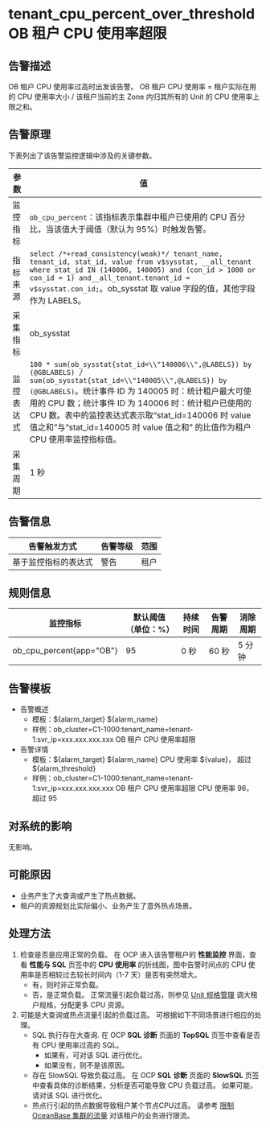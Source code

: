 # tenant_cpu_percent_over_threshold OB 租户 CPU 使用率超限

## 告警描述

OB 租户 CPU 使用率过高时出发该告警。
OB 租户 CPU 使用率 = 租户实际在用的 CPU 使用率大小 / 该租户当前的主 Zone 内归其所有的 Unit 的 CPU 使用率上限之和。

## 告警原理

下表列出了该告警监控逻辑中涉及的关键参数。

| **参数** | **值** |
| --- | --- |
| 监控指标 | `ob_cpu_percent`：该指标表示集群中租户已使用的 CPU 百分比，当该值大于阈值（默认为 95%）时触发告警。 |
| 指标来源 | `select /*+read_consistency(weak)*/ tenant_name, tenant_id, stat_id, value from v$sysstat, __all_tenant where stat_id IN (140006, 140005) and (con_id > 1000 or con_id = 1) and__all_tenant.tenant_id = v$sysstat.con_id;`。ob_sysstat 取 value 字段的值，其他字段作为 LABELS。 |
| 采集指标 | ob_sysstat |
| 监控表达式 | `100 * sum(ob_sysstat{stat_id=\\"140006\\",@LABELS}) by (@GBLABELS) / sum(ob_sysstat{stat_id=\\"140005\\",@LABELS}) by (@GBLABELS)`。统计事件 ID 为 140005 时：统计租户最大可使用的 CPU 数；统计事件 ID 为 140006 时：统计租户已使用的 CPU 数。表中的监控表达式表示取“stat_id=140006 时 value 值之和”与“stat_id=140005 时 value 值之和” 的比值作为租户 CPU 使用率监控指标值。 |
| 采集周期 | 1 秒 |

## 告警信息

| **告警触发方式** | **告警等级** | **范围** |
| --- | --- | --- |
| 基于监控指标的表达式 | 警告 | 租户 |

## 规则信息

| **监控指标** | **默认阈值（单位：%）** | **持续时间** | **告警周期** | **消除周期** |
| --- | --- | --- | --- | --- |
| ob_cpu_percent{app="OB"} | 95 | 0 秒 | 60 秒  | 5 分钟 |

## 告警模板

* 告警概述
  * 模板：\${alarm_target} ${alarm_name}
  * 样例：ob_cluster=C1-1000:tenant_name=tenant-1:svr_ip=xxx.xxx.xxx.xxx OB 租户 CPU 使用率超限
* 告警详情
  * 模板：\${alarm_target} \${alarm_name} CPU 使用率 \${value}， 超过 ${alarm_threshold}
  * 样例：ob_cluster=C1-1000:tenant_name=tenant-1:svr_ip=xxx.xxx.xxx.xxx OB 租户 CPU 使用率超限 CPU 使用率 96， 超过 95

## 对系统的影响

无影响。

## 可能原因

* 业务产生了大查询或产生了热点数据。
* 租户的资源规划比实际偏小、业务产生了意外热点场景。

## 处理方法

1. 检查是否是应用正常的负载。
   在 OCP 进入该告警租户的 **性能监控** 界面，查看 **性能与 SQL** 页签中的 **CPU 使用率** 的折线图，图中告警时间点的 CPU 使用率是否相较过去较长时间内（1-7 天）是否有突然增大。
   * 有，则时非正常负载。
   * 否，是正常负载。
   正常流量引起负载过高，则参见 [Unit 规格管理](../../300.ob-cloud-platform/500.manage-tenants/200.basic-tenant-operations/300.unit-specification-management.md) 调大租户规格，分配更多 CPU 资源。
2. 可能是大查询或热点流量引起的负载过高。
   可根据如下不同场景进行相应的处理。
   * SQL 执行存在大查询.
    在 OCP  **SQL 诊断** 页面的 **TopSQL** 页签中查看是否有 CPU 使用率过高的 SQL。
     * 如果有，可对该 SQL 进行优化。
     * 如果没有，则不是该原因。
   * 存在 SlowSQL 导致负载过高。
    在 OCP  **SQL 诊断** 页面的 **SlowSQL** 页签中查看具体的诊断结果，分析是否可能导致 CPU 负载过高。
    如果可能，请对该 SQL 进行优化。
   * 热点行引起的热点数据导致租户某个节点CPU过高。
  请参考 [限制 OceanBase 集群的流量](../400.alarm-appendix/500.limit-the-inbound-traffic-of-the-oceanbase-cluster.md) 对该租户的业务进行限流。
